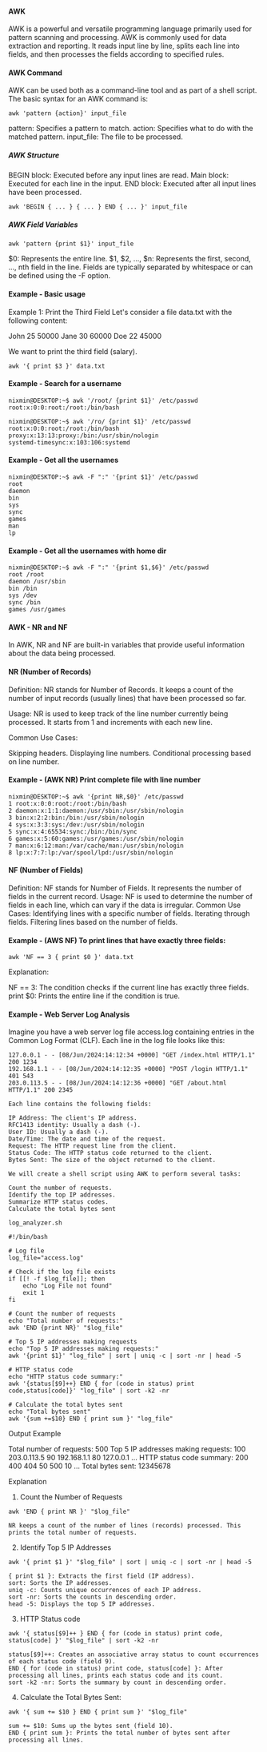 #### AWK

AWK is a powerful and versatile programming language primarily used for pattern scanning and processing. AWK is commonly used for data extraction and reporting. It reads input line by line, splits each line into fields, and then processes the fields according to specified rules.

#### AWK Command 

AWK can be used both as a command-line tool and as part of a shell script. The basic syntax for an AWK command is:

```
awk 'pattern {action}' input_file
```

pattern: Specifies a pattern to match.
action: Specifies what to do with the matched pattern.
input_file: The file to be processed.

##### AWK Structure

BEGIN block: Executed before any input lines are read.
Main block: Executed for each line in the input.
END block: Executed after all input lines have been processed.
```
awk 'BEGIN { ... } { ... } END { ... }' input_file
```

##### AWK Field Variables
```
awk 'pattern {print $1}' input_file
```

$0: Represents the entire line.
$1, $2, ..., $n: Represents the first, second, ..., nth field in the line.
Fields are typically separated by whitespace or can be defined using the -F option.

#### Example - Basic usage

Example 1: Print the Third Field
Let's consider a file data.txt with the following content:

John 25 50000
Jane 30 60000
Doe 22 45000

We want to print the third field (salary).
```
awk '{ print $3 }' data.txt
```

#### Example - Search for a username
```
nixmin@DESKTOP:~$ awk '/root/ {print $1}' /etc/passwd
root:x:0:0:root:/root:/bin/bash

nixmin@DESKTOP:~$ awk '/ro/ {print $1}' /etc/passwd
root:x:0:0:root:/root:/bin/bash
proxy:x:13:13:proxy:/bin:/usr/sbin/nologin
systemd-timesync:x:103:106:systemd
```

#### Example - Get all the usernames
```
nixmin@DESKTOP:~$ awk -F ":" '{print $1}' /etc/passwd
root
daemon
bin
sys
sync
games
man
lp
```

#### Example - Get all the usernames with home dir
```
nixmin@DESKTOP:~$ awk -F ":" '{print $1,$6}' /etc/passwd
root /root
daemon /usr/sbin
bin /bin
sys /dev
sync /bin
games /usr/games
```

#### AWK - NR and NF

In AWK, NR and NF are built-in variables that provide useful information about the data being processed.

#### NR (Number of Records)

Definition: NR stands for Number of Records. It keeps a count of the number of input records (usually lines) that have been processed so far.

Usage: NR is used to keep track of the line number currently being processed. It starts from 1 and increments with each new line.

Common Use Cases:

Skipping headers.
Displaying line numbers.
Conditional processing based on line number.


#### Example - (AWK NR) Print complete file with line number
```
nixmin@DESKTOP:~$ awk '{print NR,$0}' /etc/passwd
1 root:x:0:0:root:/root:/bin/bash
2 daemon:x:1:1:daemon:/usr/sbin:/usr/sbin/nologin
3 bin:x:2:2:bin:/bin:/usr/sbin/nologin
4 sys:x:3:3:sys:/dev:/usr/sbin/nologin
5 sync:x:4:65534:sync:/bin:/bin/sync
6 games:x:5:60:games:/usr/games:/usr/sbin/nologin
7 man:x:6:12:man:/var/cache/man:/usr/sbin/nologin
8 lp:x:7:7:lp:/var/spool/lpd:/usr/sbin/nologin
```

#### NF (Number of Fields)

Definition: NF stands for Number of Fields. It represents the number of fields in the current record.
Usage: NF is used to determine the number of fields in each line, which can vary if the data is irregular.
Common Use Cases:
Identifying lines with a specific number of fields.
Iterating through fields.
Filtering lines based on the number of fields.

#### Example - (AWS NF) To print lines that have exactly three fields:
```
awk 'NF == 3 { print $0 }' data.txt
```

Explanation:

NF == 3: The condition checks if the current line has exactly three fields.
print $0: Prints the entire line if the condition is true.

#### Example - Web Server Log Analysis 

Imagine you have a web server log file access.log containing entries in the Common Log Format (CLF). Each line in the log file looks like this:

```
127.0.0.1 - - [08/Jun/2024:14:12:34 +0000] "GET /index.html HTTP/1.1" 200 1234
192.168.1.1 - - [08/Jun/2024:14:12:35 +0000] "POST /login HTTP/1.1" 401 543
203.0.113.5 - - [08/Jun/2024:14:12:36 +0000] "GET /about.html HTTP/1.1" 200 2345

Each line contains the following fields:

IP Address: The client's IP address.
RFC1413 identity: Usually a dash (-).
User ID: Usually a dash (-).
Date/Time: The date and time of the request.
Request: The HTTP request line from the client.
Status Code: The HTTP status code returned to the client.
Bytes Sent: The size of the object returned to the client.

We will create a shell script using AWK to perform several tasks:

Count the number of requests.
Identify the top IP addresses.
Summarize HTTP status codes.
Calculate the total bytes sent

```

```
log_analyzer.sh

#!/bin/bash

# Log file
log_file="access.log"

# Check if the log file exists
if [[! -f $log_file]]; then
    echo "Log File not found"
    exit 1
fi

# Count the number of requests
echo "Total number of requests:"
awk 'END {print NR}' "$log_file"

# Top 5 IP addresses making requests
echo "Top 5 IP addresses making requests:"
awk '{print $1}' "log_file" | sort | uniq -c | sort -nr | head -5

# HTTP status code
echo "HTTP status code summary:"
awk '{status[$9]++} END { for (code in status) print code,status[code]}' "log_file" | sort -k2 -nr

# Calculate the total bytes sent
echo "Total bytes sent"
awk '{sum +=$10} END { print sum }' "log_file"

```

Output Example

Total number of requests:
500
Top 5 IP addresses making requests:
100 203.0.113.5
90 192.168.1.1
80 127.0.0.1
...
HTTP status code summary:
200 400
404 50
500 10
...
Total bytes sent:
12345678


Explanation

1) Count the Number of Requests

```
awk 'END { print NR }' "$log_file"

NR keeps a count of the number of lines (records) processed. This prints the total number of requests.
```

2) Identify Top 5 IP Addresses
```
awk '{ print $1 }' "$log_file" | sort | uniq -c | sort -nr | head -5

{ print $1 }: Extracts the first field (IP address).
sort: Sorts the IP addresses.
uniq -c: Counts unique occurrences of each IP address.
sort -nr: Sorts the counts in descending order.
head -5: Displays the top 5 IP addresses.
```

3) HTTP Status code

```
awk '{ status[$9]++ } END { for (code in status) print code, status[code] }' "$log_file" | sort -k2 -nr

status[$9]++: Creates an associative array status to count occurrences of each status code (field 9).
END { for (code in status) print code, status[code] }: After processing all lines, prints each status code and its count.
sort -k2 -nr: Sorts the summary by count in descending order.
```

4) Calculate the Total Bytes Sent:
```
awk '{ sum += $10 } END { print sum }' "$log_file"

sum += $10: Sums up the bytes sent (field 10).
END { print sum }: Prints the total number of bytes sent after processing all lines.


```

